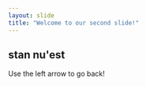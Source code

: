 ```yaml
---
layout: slide
title: "Welcome to our second slide!"
---
```

stan nu'est
---
Use the left arrow to go back!
